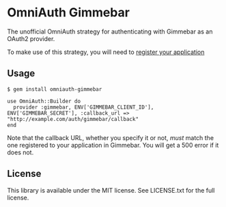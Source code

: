 # OmniAuth Gimmebar

The unofficial OmniAuth strategy for authenticating with Gimmebar as an OAuth2 provider.

To make use of this strategy, you will need to [register your application](https://gimmebar.com/apps)

## Usage

    $ gem install omniauth-gimmebar

    use OmniAuth::Builder do
      provider :gimmebar, ENV['GIMMEBAR_CLIENT_ID'], ENV['GIMMEBAR_SECRET'], :callback_url => "http://example.com/auth/gimmebar/callback"
    end

Note that the callback URL, whether you specify it or not, *must* match the one registered to your application in Gimmebar. You will get a 500 error if it does not.

## License

This library is available under the MIT license. See LICENSE.txt for the full license.
